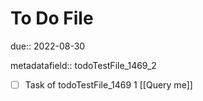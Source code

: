 # To Do File

due:: 2022-08-30

metadatafield:: todoTestFile_1469_2

- [ ] Task of todoTestFile_1469 1 [[Query me]]
